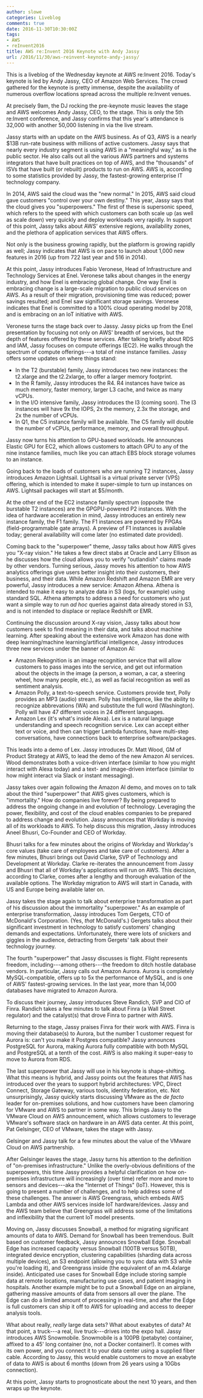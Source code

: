 ```yaml
---
author: slowe
categories: Liveblog
comments: true
date: 2016-11-30T10:30:00Z
tags:
- AWS
- reInvent2016
title: AWS re:Invent 2016 Keynote with Andy Jassy
url: /2016/11/30/aws-reinvent-keynote-andy-jassy/
---
```


This is a liveblog of the Wednesday keynote at AWS re:Invent 2016. Today's keynote is led by Andy Jassy, CEO of Amazon Web Services. The crowd gathered for the keynote is pretty immense, despite the availability of numerous overflow locations spread across the multiple re:Invent venues.

At precisely 9am, the DJ rocking the pre-keynote music leaves the stage and AWS welcomes Andy Jassy, CEO, to the stage. This is only the 5th re:Invent conference, and Jassy confirms that this year's attendance is 32,000 with another 50,000 listening in via the live stream.

Jassy starts with an update on the AWS business. As of Q3, AWS is a nearly $13B run-rate business with millions of active customers. Jassy says that nearly every industry segment is using AWS in a "meaningful way," as is the public sector. He also calls out all the various AWS partners and systems integrators that have built practices on top of AWS, and the "thousands" of ISVs that have built (or rebuilt) products to run on AWS. AWS is, according to some statistics provided by Jassy, the fastest-growing enterprise IT technology company.

In 2014, AWS said the cloud was the "new normal." In 2015, AWS said cloud gave customers "control over your own destiny." This year, Jassy says that the cloud gives you "superpowers." The first of these is supersonic speed, which refers to the speed with which customers can both scale up (as well as scale down) very quickly and deploy workloads very rapidly. In support of this point, Jassy talks about AWS' extensive regions, availability zones, and the plethora of application services that AWS offers.

Not only is the business growing rapidly, but the platform is growing rapidly as well; Jassy indicates that AWS is on pace to launch about 1,000 new features in 2016 (up from 722 last year and 516 in 2014).

At this point, Jassy introduces Fabio Veronese, Head of Infrastructure and Technology Services at Enel. Veronese talks about changes in the energy industry, and how Enel is embracing global change. One way Enel is embracing change is a large-scale migration to public cloud services on AWS. As a result of their migration, provisioning time was reduced; power savings resulted; and Enel saw significant storage savings. Veronese indicates that Enel is committed to a 100% cloud operating model by 2018, and is embracing on an IoT initiative with AWS.

Veronese turns the stage back over to Jassy. Jassy picks up from the Enel presentation by focusing not only on AWS' breadth of services, but the depth of features offered by these services. After talking briefly about RDS and IAM, Jassy focuses on compute offerings (EC2). He walks through the spectrum of compute offerings---a total of nine instance families. Jassy offers some updates on where things stand:

* In the T2 (burstable) family, Jassy introduces two new instances: the t2.xlarge and the t2.2xlarge, to offer a larger memory footprint.
* In the R family, Jassy introduces the R4. R4 instances have twice as much memory, faster memory, larger L3 cache, and twice as many vCPUs.
* In the I/O intensive family, Jassy introduces the I3 (coming soon). The I3 instances will have 9x the IOPS, 2x the memory, 2.3x the storage, and 2x the number of vCPUs.
* In Q1, the C5 instance family will be available. The C5 family will double the number of vCPUs, performance, memory, and overall throughput.

Jassy now turns his attention to GPU-based workloads. He announces Elastic GPU for EC2, which allows customers to attach GPU to any of the nine instance families, much like you can attach EBS block storage volumes to an instance.

Going back to the loads of customers who are running T2 instances, Jassy introduces Amazon Lightsail. Lightsail is a virtual private server (VPS) offering, which is intended to make it super-simple to turn up instances on AWS. Lightsail packages will start at $5/month.

At the other end of the EC2 instance family spectrum (opposite the burstable T2 instances) are the GPGPU-powered P2 instances. With the idea of hardware acceleration in mind, Jassy introduces an entirely new instance family, the F1 family. The F1 instances are powered by FPGAs (field-programmable gate arrays). A preview of F1 instances is available today; general availability will come later (no estimated date provided).

Coming back to the "superpower" theme, Jassy talks about how AWS gives you "X-ray vision." He takes a few direct stabs at Oracle and Larry Ellison as he discusses how the cloud allows you to verify "outlandish" claims made by other vendors. Turning serious, Jassy moves his attention to how AWS analytics offerings give users better insight into their customers, their business, and their data. While Amazon Redshift and Amazon EMR are very powerful, Jassy introduces a new service: Amazon Athena. Athena is intended to make it easy to analyze data in S3 (logs, for example) using standard SQL. Athena attempts to address a need for customers who just want a simple way to run _ad hoc_ queries against data already stored in S3, and is not intended to displace or replace Redshift or EMR.

Continuing the discussion around X-ray vision, Jassy talks about how customers seek to find meaning in their data, and talks about machine learning. After speaking about the extensive work Amazon has done with deep learning/machine learning/artificial intelligence, Jassy introduces three new services under the banner of Amazon AI:

* Amazon Rekognition is an image recognition service that will allow customers to pass images into the service, and get out information about the objects in the image (a person, a woman, a car, a steering wheel, how many people, etc.), as well as facial recognition as well as sentiment analysis.
* Amazon Polly, a text-to-speech service. Customers provide text, Polly provides an MP3 (audio) stream. Polly has intelligence, like the ability to recognize abbrevations (WA) and substitute the full word (Washington). Polly will have 47 different voices in 24 different languages.
* Amazon Lex (it's what's inside Alexa). Lex is a natural language understanding and speech recognition service. Lex can accept either text or voice, and then can trigger Lambda functions, have multi-step conversations, have connections back to enterprise software/packages.

This leads into a demo of Lex. Jassy introduces Dr. Matt Wood, GM of Product Strategy at AWS, to lead the demo of the new Amazon AI services. Wood demonstrates both a voice-driven interface (similar to how you might interact with Alexa today) and a text- and image-driven interface (similar to how might interact via Slack or instant messaging).

Jassy takes over again following the Amazon AI demo, and moves on to talk about the third "superpower" that AWS gives customers, which is "immortality." How do companies live forever? By being prepared to address the ongoing change in and evolution of technology. Leveraging the power, flexibility, and cost of the cloud enables companies to be prepared to address change and evolution. Jassy announces that Workday is moving all of its workloads to AWS. To help discuss this migration, Jassy introduces Aneel Bhusri, Co-Founder and CEO of Workday.

Bhusri talks for a few minutes about the origins of Workday and Workday's core values (take care of employees and take care of customers). After a few minutes, Bhusri brings out David Clarke, SVP of Technology and Development at Workday. Clarke re-iterates the announcement from Jassy and Bhusri that all of Workday's applications will run on AWS. This decision, according to Clarke, comes after a lengthy and thorough evaluation of the available options. The Workday migration to AWS will start in Canada, with US and Europe being available later on.

Jassy takes the stage again to talk about enterprise transformation as part of his discussion about the immortality "superpower." As an example of enterprise transformation, Jassy introduces Tom Gergets, CTO of McDonald's Corporation. (Yes, _that_ McDonald's.) Gergets talks about their significant investment in technology to satisfy customers' changing demands and expectations. Unfortunately, there were lots of snickers and giggles in the audience, detracting from Gergets' talk about their technology journey.

The fourth "superpower" that Jassy discusses is flight. Flight represents freedom, including---among others---the freedom to ditch hostile database vendors. In particular, Jassy calls out Amazon Aurora. Aurora is completely MySQL-compatible, offers up to 5x the performance of MySQL, and is one of AWS' fastest-growing services. In the last year, more than 14,000 databases have migrated to Amazon Aurora.

To discuss their journey, Jassy introduces Steve Randich, SVP and CIO of Finra. Randich takes a few minutes to talk about Finra (a Wall Street regulator) and the catalyst(s) that drove Finra to partner with AWS.

Returning to the stage, Jassy praises Finra for their work with AWS. Finra is moving their database(s) to Aurora, but the number 1 customer request for Aurora is: can't you make it Postgres compatible? Jassy announces PostgreSQL for Aurora, making Aurora fully compatible with both MySQL and PostgreSQL at a tenth of the cost. AWS is also making it super-easy to move to Aurora from RDS.

The last superpower that Jassy will use in his keynote is shape-shifting. What this means is hybrid, and Jassy points out the features that AWS has introduced over the years to support hybrid architectures: VPC, Direct Connect, Storage Gateway, various tools, identity federation, etc. Not unsurprisingly, Jassy quickly starts discussing VMware as the _de facto_ leader for on-premises solutions, and how customers have been clamoring for VMware and AWS to partner in some way. This brings Jassy to the VMware Cloud on AWS announcement, which allows customers to leverage VMware's software stack on hardware in an AWS data center. At this point, Pat Gelsinger, CEO of VMware, takes the stage with Jassy.

Gelsinger and Jassy talk for a few minutes about the value of the VMware Cloud on AWS partnership.

After Gelsinger leaves the stage, Jassy turns his attention to the definition of "on-premises infrastructure." Unlike the overly-obvious definitions of the superpowers, this time Jassy provides a helpful clarification on how on-premises infrastructure will increasingly (over time) refer more and more to sensors and devices---aka the "Internet of Things" (IoT). However, this is going to present a number of challenges, and to help address some of these challenges. The answer is AWS Greengrass, which embeds AWS Lambda and other AWS services inside IoT hardware/devices. Jassy and the AWS team believe that Greengrass will address some of the limitations and inflexibility that the current IoT model presents.

Moving on, Jassy discusses Snowball, a method for migrating significant amounts of data to AWS. Demand for Snowball has been tremendous. Built based on customer feedback, Jassy announces Snowball Edge. Snowball Edge has increased capacity versus Snowball (100TB versus 50TB), integrated device encryption, clustering capabilities (sharding data across multiple devices), an S3 endpoint (allowing you to sync data with S3 while you're loading it), and Greengrass inside (the equivalent of an m4.4xlarge inside). Anticipated use cases for Snowball Edge include storing sample data at remote locations, manufacturing use cases, and patient imaging in hospitals. Another example might be to put a Snowball Edge on an airplane, gathering massive amounts of data from sensors all over the plane. The Edge can do a limited amount of processing in real-time, and after the Edge is full customers can ship it off to AWS for uploading and access to deeper analysis tools.

What about really, _really_ large data sets? What about exabytes of data? At that point, a truck---a real, live truck---drives into the expo hall. Jassy introduces AWS Snowmobile. Snowmobile is a 100PB (petabyte) container, affixed to a 45' long container (no, not a Docker container!). It comes with its own power, and you connect it to your data center using a supplied fiber cable. According to Jassy, this would enable customers to move an exabyte of data to AWS is about 6 months (down from 26 years using a 10Gbs connection).

At this point, Jassy starts to prognosticate about the next 10 years, and then wraps up the keynote.
